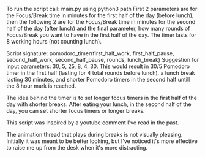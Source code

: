 To run the script call: main.py using python3 path
First 2 parameters are for the Focus/Break time in minutes for the first half of the day (before lunch), then the following 2 are for the Focus/Break time in minutes for the second half of the day (after lunch) and the final parameter, how many rounds of Focus/Break you want to have in the first half of the day.
The timer lasts for 8 working hours (not counting lunch).

Script signature: pomodoro_timer(first_half_work, first_half_pause, second_half_work, second_half_pause, rounds, lunch_break)
Suggestion for input parameters: 30, 5, 25, 8, 4, 30. This would result in 30/5 Pomodoro timer in the first half (lasting for 4 total rounds before lunch), a lunch break lasting 30 minutes, and shorter Pomodoro timers in the second half untill the 8 hour mark is reached.


The idea behind the timer is to set longer focus timers in the first half of the day with shorter breaks. After eating your lunch, in the second half of the day, you can set shorter focus timers or longer breaks.

This script was inspired by a youtube comment I've read in the past.

The animation thread that plays during breaks is not visually pleasing. Initially it was meant to be better looking, but I've noticed it's more effective to raise me up from the desk when it's more distracting.
